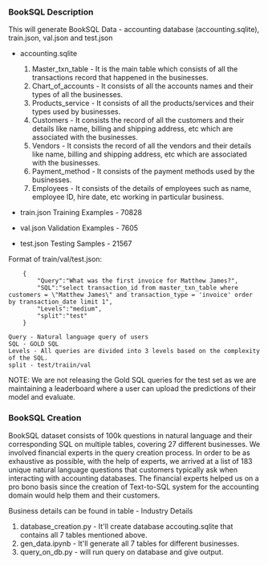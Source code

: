 ### BookSQL Description

This will generate BookSQL Data - accounting database (accounting.sqlite), train.json, val.json and test.json

* accounting.sqlite
    1. Master_txn_table - It is the main table which consists of all the transactions record that happened in the businesses.
    2. Chart_of_accounts - It consists of all the accounts names and their types of all the businesses.
    3. Products_service - It consists of all the products/services and their types used by businesses.
    4. Customers - It consists the record of all the customers and their details like name, billing and shipping address, etc which are associated with the businesses.
    5. Vendors - It consists the record of all the vendors and their details like name, billing and shipping address, etc which are associated with the businesses.
    6. Payment_method - It consists of the payment methods used by the businesses.
    7. Employees - It consists of the details of employees such as name, employee ID, hire date, etc working in particular business.

* train.json
    Training Examples - 70828
* val.json
    Validation Examples - 7605
* test.json
    Testing Samples - 21567

Format of train/val/test.json:
```
    {
        "Query":"What was the first invoice for Matthew James?",
        "SQL":"select transaction_id from master_txn_table where customers = \"Matthew James\" and transaction_type = 'invoice' order by transaction_date limit 1",
        "Levels":"medium",
        "split":"test"
    }
```

    Query - Natural language query of users
    SQL - GOLD SQL
    Levels - All queries are divided into 3 levels based on the complexity of the SQL. 
    split - test/traiin/val

NOTE: We are not releasing the Gold SQL queries for the test set as we are maintaining a leaderboard where a user can upload the predictions of their model and evaluate. 

### BookSQL Creation

BookSQL dataset consists of 100k questions in natural language and their corresponding SQL on multiple tables, covering 27 different businesses. We involved financial experts in the query creation process.
In order to be as exhaustive as possible, with the help of experts, we arrived at a list of 183 unique natural language questions that customers typically ask when interacting with accounting databases. The financial experts helped us on a pro bono basis since the creation of Text-to-SQL system for the accounting domain would help them and their customers.

Business details can be found in table - Industry Details

1. database_creation.py - It'll create database accouting.sqlite that contains all 7 tables mentioned above.
2. gen_data.ipynb - It'll generate all 7 tables for different businesses.
3. query_on_db.py - will run query on database and give output.

